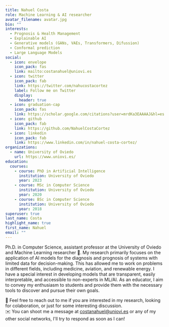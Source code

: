 ```yaml
---
title: Nahuel Costa
role: Machine Learning & AI researcher
avatar_filename: avatar.jpg
bio: ""
interests:
  - Prognosis & Health Management
  - Explainable AI
  - Generative models (GANs, VAEs, Transformers, Difussion)
  - Conformal prediction
  - Large Language Models
social:
  - icon: envelope
    icon_pack: fas
    link: mailto:costanahuel@uniovi.es
  - icon: twitter
    icon_pack: fab
    link: https://twitter.com/nahucostacortez
    label: Follow me on Twitter
    display:
      header: true
  - icon: graduation-cap
    icon_pack: fas
    link: https://scholar.google.com/citations?user=mrdKa3EAAAAJ&hl=es
  - icon: github
    icon_pack: fab
    link: https://github.com/NahuelCostaCortez
  - icon: linkedin
    icon_pack: fab
    link: https://www.linkedin.com/in/nahuel-costa-cortez/
organizations:
  - name: University of Oviedo
    url: https://www.uniovi.es/
education:
  courses:
    - course: PhD in Artificial Intelligence
      institution: University of Oviedo
      year: 2023
    - course: MSc in Computer Science
      institution: University of Oviedo
      year: 2020
    - course: BSc in Computer Science
      institution: University of Oviedo
      year: 2018
superuser: true
last_name: Costa
highlight_name: true
first_name: Nahuel
email: ""
---
```

Ph.D. in Computer Science, assistant professor at the University of Oviedo and Machine Learning researcher 🤖. My research primarily focuses on the application of AI models for the diagnosis and prognosis of systems with limited data for decision-making. This has allowed me to work on problems in different fields, including medicine, aviation, and renewable energy. I have a special interest in developing models that are transparent, easily interpretable, and accessible to non-experts in ML/AI. As an educator, I aim to convey my enthusiasm to students and provide them with the necessary tools to discover and pursue their own goals.
 
💬  Feel free to reach out to me if you are interested in my research, looking for colaboration, or just for some interesting discussion.<br>
✉️  You can shoot me a message at costanahuel@uniovi.es or any of my other social networks, I'll try to respond as soon as I can!
